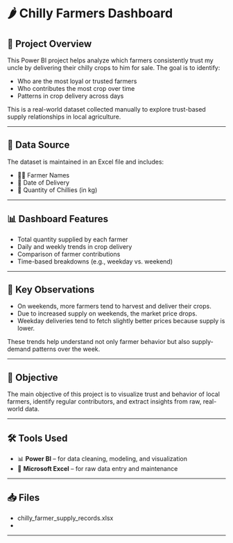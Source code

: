 # 🌶️ Chilly Farmers Dashboard

## 📌 Project Overview
This Power BI project helps analyze which farmers consistently trust my uncle by delivering their chilly crops to him for sale. The goal is to identify:

- Who are the most loyal or trusted farmers  
- Who contributes the most crop over time  
- Patterns in crop delivery across days  

This is a real-world dataset collected manually to explore trust-based supply relationships in local agriculture.

---

## 📂 Data Source

The dataset is maintained in an Excel file and includes:
- 👨‍🌾 Farmer Names  
- 📅 Date of Delivery  
- 🧺 Quantity of Chillies (in kg)  

---

## 📊 Dashboard Features

- Total quantity supplied by each farmer  
- Daily and weekly trends in crop delivery  
- Comparison of farmer contributions  
- Time-based breakdowns (e.g., weekday vs. weekend)  

---

## 🧠 Key Observations

- On weekends, more farmers tend to harvest and deliver their crops.  
- Due to increased supply on weekends, the market price drops.  
- Weekday deliveries tend to fetch slightly better prices because supply is lower.  

These trends help understand not only farmer behavior but also supply-demand patterns over the week.

---

## 🎯 Objective

The main objective of this project is to visualize trust and behavior of local farmers, identify regular contributors, and extract insights from raw, real-world data.

---

## 🛠️ Tools Used

- 📊 **Power BI** – for data cleaning, modeling, and visualization  
- 📗 **Microsoft Excel** – for raw data entry and maintenance  

---

## 📥 Files

- chilly_farmer_supply_records.xlsx 
-   

---

